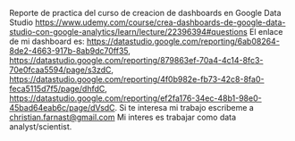 Reporte de practica del curso de creacion de dashboards en Google Data Studio
https://www.udemy.com/course/crea-dashboards-de-google-data-studio-con-google-analytics/learn/lecture/22396394#questions
El enlace de mi dashboard es: https://datastudio.google.com/reporting/6ab08264-8de2-4663-917b-8ab9dc70ff35, 
https://datastudio.google.com/reporting/879863ef-70a4-4c14-8fc3-70e0fcaa5594/page/s3zdC, 
https://datastudio.google.com/reporting/4f0b982e-fb73-42c8-8fa0-feca5115d7f5/page/dhfdC, 
https://datastudio.google.com/reporting/ef2fa176-34ec-48b1-98e0-45bad64eab6c/page/dVsdC.
Si te interesa mi trabajo escribeme a christian.farnast@gmail.com
Mi interes es trabajar como data analyst/scientist.
